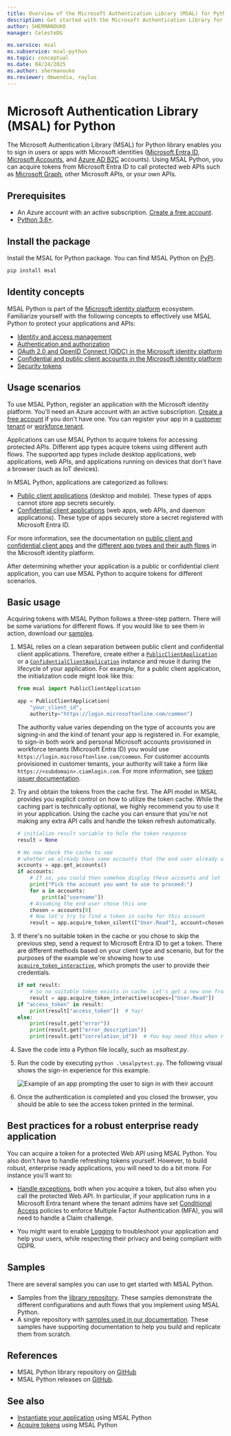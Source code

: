 ```yaml
---
title: Overview of the Microsoft Authentication Library (MSAL) for Python
description: Get started with the Microsoft Authentication Library for Python to sign in users or apps with Microsoft identities."
author: SHERMANOUKO
manager: CelesteDG

ms.service: msal
ms.subservice: msal-python
ms.topic: conceptual
ms.date: 04/24/2025
ms.author: shermanouko
ms.reviewer: dmwendia, rayluo
---
```


# Microsoft Authentication Library (MSAL) for Python

The Microsoft Authentication Library (MSAL) for Python library enables you to sign in users or apps with Microsoft identities ([Microsoft Entra ID](https://azure.microsoft.com/services/active-directory/), [Microsoft Accounts](https://account.microsoft.com), and [Azure AD B2C](https://azure.microsoft.com/services/active-directory-b2c/) accounts). Using MSAL Python, you can acquire tokens from Microsoft Entra ID to call protected web APIs such as [Microsoft Graph](https://graph.microsoft.io/), other Microsoft APIs, or your own APIs.

## Prerequisites

- An Azure account with an active subscription. [Create a free account](https://signup.azure.com/).
- [Python 3.6+](https://www.python.org/downloads/).

## Install the package

Install the MSAL for Python package. You can find MSAL Python on [PyPI](https://pypi.org/project/msal/).

```Bash
pip install msal
```

## Identity concepts

MSAL Python is part of the [Microsoft identity platform](/entra/identity-platform/v2-overview) ecosystem. Familiarize yourself with the following concepts to effectively use MSAL Python to protect your applications and APIs:

- [Identity and access management](/entra/fundamentals/identity-fundamental-concepts)
- [Authentication and authorization](/entra/identity-platform/authentication-vs-authorization)
- [OAuth 2.0 and OpenID Connect (OIDC) in the Microsoft identity platform](/entra/identity-platform/v2-protocols)
- [Confidential and public client accounts in the Microsoft identity platform](/entra/identity-platform/msal-client-applications)
- [Security tokens](/entra/identity-platform/security-tokens)

## Usage scenarios

To use MSAL Python, register an application with the Microsoft identity platform. You'll need an Azure account with an active subscription. [Create a free account](https://signup.azure.com/) if you don't have one. You can register your app in a [customer tenant](/entra/external-id/customers/quickstart-tenant-setup) or [workforce tenant](/entra/identity-platform/scenario-web-app-sign-user-app-registration?tabs=python).

Applications can use MSAL Python to acquire tokens for accessing protected APIs. Different app types acquire tokens using different auth flows. The supported app types include desktop applications, web applications, web APIs, and applications running on devices that don't have a browser (such as IoT devices).

In MSAL Python, applications are categorized as follows:

- [Public client applications](https://datatracker.ietf.org/doc/html/rfc6749#section-2.1) (desktop and mobile). These types of apps cannot store app secrets securely.
- [Confidential client applications](https://datatracker.ietf.org/doc/html/rfc6749#section-2.1) (web apps, web APIs, and daemon applications). These type of apps securely store a secret registered with Microsoft Entra ID.

For more information, see the documentation on [public client and confidential client apps](/entra/identity-platform/msal-client-applications) and the [different app types and their auth flows](/entra/identity-platform/authentication-flows-app-scenarios) in the Microsoft identity platform.

After determining whether your application is a public or confidential client application, you can use MSAL Python to acquire tokens for different scenarios.

## Basic usage

Acquiring tokens with MSAL Python follows a three-step pattern. There will be some variations for different flows. If you would like to see them in action, download our [samples](https://github.com/AzureAD/microsoft-authentication-library-for-python/tree/dev/sample).

1. MSAL relies on a clean separation between public client and confidential client applications. Therefore, create either a [`PublicClientApplication`](xref:msal.application.PublicClientApplication) or a [`ConfidentialClientApplication`](xref:msal.application.ConfidentialClientApplication) instance and reuse it during the lifecycle of your application. For example, for a public client application, the initialization code might look like this:

    ```python
    from msal import PublicClientApplication

    app = PublicClientApplication(
        "your_client_id",
        authority="https://login.microsoftonline.com/common")
    ```

    The authority value varies depending on the type of accounts you are signing-in and the kind of tenant your app is registered in. For example, to sign-in both work and personal Microsoft accounts provisioned in workforce tenants (Microsoft Entra ID) you would use `https://login.microsoftonline.com/common`. For customer accounts provisioned in customer tenants, your authority will take a form like `https://<subdomain>.ciamlogin.com`. For more information, see [token issuer documentation](/entra/identity-platform/access-tokens#validate-the-issuer).

1. Try and obtain the tokens from the cache first. The API model in MSAL provides you explicit control on how to utilize the token cache. While the caching part is technically optional, we highly recommend you to use it in your application. Using the cache you can ensure that you're not making any extra API calls and handle the token refresh automatically.

    ```python
    # initialize result variable to hole the token response
    result = None 
    
    # We now check the cache to see
    # whether we already have some accounts that the end user already used to sign in before.
    accounts = app.get_accounts()
    if accounts:
        # If so, you could then somehow display these accounts and let end user choose
        print("Pick the account you want to use to proceed:")
        for a in accounts:
            print(a["username"])
        # Assuming the end user chose this one
        chosen = accounts[0]
        # Now let's try to find a token in cache for this account
        result = app.acquire_token_silent(["User.Read"], account=chosen)
    ```

1. If there's no suitable token in the cache or you chose to skip the previous step, send a request to Microsoft Entra ID to get a token. There are different methods based on your client type and scenario, but for the purposes of the example we're showing how to use [`acquire_token_interactive`](xref:msal.application.PublicClientApplication.acquire_token_interactive), which prompts the user to provide their credentials.

   ```python
   if not result:
       # So no suitable token exists in cache. Let's get a new one from Azure AD.
       result = app.acquire_token_interactive(scopes=["User.Read"])
   if "access_token" in result:
       print(result["access_token"])  # Yay!
   else:
       print(result.get("error"))
       print(result.get("error_description"))
       print(result.get("correlation_id"))  # You may need this when reporting a bug
   ```

1. Save the code into a Python file locally, such as *msaltest.py*.
1. Run the code by executing `python .\msalpytest.py`. The following visual shows the sign-in experience for this example.

    ![Example of an app prompting the user to sign in with their account](./media/basic-pca-app-prompt.gif)

1. Once the authentication is completed and you closed the browser, you should be able to see the access token printed in the terminal.

## Best practices for a robust enterprise ready application

You can acquire a token for a protected Web API using MSAL Python. You also don't have to handle refreshing tokens yourself. However, to build robust, enterprise ready applications, you will need to do a bit more. For instance you'll want to:

- [Handle exceptions](/azure/active-directory/develop/msal-handling-exceptions?tabs=python), both when you acquire a token, but also when you call the protected Web API. In particular, if your application runs in a Microsoft Entra tenant where the tenant admins have set [Conditional Access](https://github.com/AzureAD/microsoft-authentication-library-for-python/wiki/Conditional-Access-and-Claims-Challenges) policies to enforce Multiple Factor Authentication (MFA), you will need to handle a Claim challenge.

- You might want to enable [Logging](/azure/active-directory/develop/msal-logging?tabs=python) to troubleshoot your application and help your users, while respecting their privacy and being compliant with GDPR.

## Samples

There are several samples you can use to get started with MSAL Python.

- Samples from the [library repository](https://github.com/AzureAD/microsoft-authentication-library-for-python/blob/1.22.0/sample). These samples demonstrate the different configurations and auth flows that you implement using MSAL Python.
- A single repository with [samples used in our documentation](https://github.com/Azure-Samples/ms-identity-docs-code-python). These samples have supporting documentation to help you build and replicate them from scratch.

## References

- MSAL Python library repository on [GitHub](https://github.com/AzureAD/microsoft-authentication-library-for-python)
- MSAL Python releases on [GitHub](https://github.com/AzureAD/microsoft-authentication-library-for-python/releases).

## See also

- [Instantiate your application](./getting-started/client-applications.md) using MSAL Python
- [Acquire tokens](./getting-started/acquiring-tokens.md) using MSAL Python
